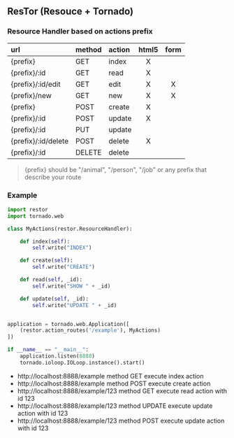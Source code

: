 ## ResTor (Resouce + Tornado)

### Resource Handler based on actions prefix

| url                 | method | action | html5 | form |
|:--------------------|:-------|:-------|:-----:|:----:|
| {prefix}            | GET    | index  | X     |      |
| {prefix}/:id        | GET    | read   | X     |      |
| {prefix}/:id/edit   | GET    | edit   | X     | X    |
| {prefix}/new        | GET    | new    | X     | X    |
| {prefix}            | POST   | create | X     |      |
| {prefix}/:id        | POST   | update | X     |      |
| {prefix}/:id        | PUT    | update |       |      |
| {prefix}/:id/delete | POST   | delete | X     |      |
| {prefix}/:id        | DELETE | delete |       |      |

> {prefix} should be "/animal", "/person", "/job" or any prefix that describe your route 

### Example

```python
import restor
import tornado.web

class MyActions(restor.ResourceHandler):

    def index(self):
        self.write("INDEX")

    def create(self):
        self.write("CREATE")

    def read(self, _id):
        self.write("SHOW " + _id)

    def update(self, _id):
        self.write("UPDATE " + _id)


application = tornado.web.Application([
    (restor.action_routes('/example'), MyActions)
])

if __name__ == "__main__":
    application.listen(8888)
    tornado.ioloop.IOLoop.instance().start()

```

* http://localhost:8888/example method GET  execute index action
* http://localhost:8888/example method POST execute create action
* http://localhost:8888/example/123 method GET execute read action with id 123
* http://localhost:8888/example/123 method UPDATE execute update action with id 123
* http://localhost:8888/example/123 method POST execute update action with id 123